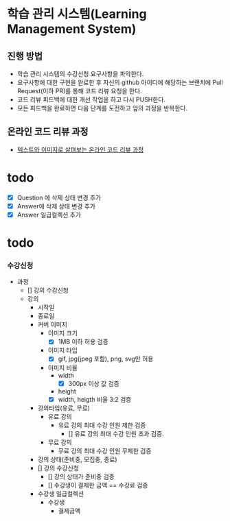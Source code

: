 # 학습 관리 시스템(Learning Management System)
## 진행 방법
* 학습 관리 시스템의 수강신청 요구사항을 파악한다.
* 요구사항에 대한 구현을 완료한 후 자신의 github 아이디에 해당하는 브랜치에 Pull Request(이하 PR)를 통해 코드 리뷰 요청을 한다.
* 코드 리뷰 피드백에 대한 개선 작업을 하고 다시 PUSH한다.
* 모든 피드백을 완료하면 다음 단계를 도전하고 앞의 과정을 반복한다.

## 온라인 코드 리뷰 과정
* [텍스트와 이미지로 살펴보는 온라인 코드 리뷰 과정](https://github.com/next-step/nextstep-docs/tree/master/codereview)

# todo
- [x] Question 에 삭제 상태 변경 추가
- [x] Answer에 삭제 상태 변경 추가
- [x] Answer 일급컬렉션 추가

# todo
### 수강신청
- 과정
  - [] 강의 수강신청 
  - 강의
    - 시작일
    - 종료일
    - 커버 이미지
      - 이미지 크기
        - [X] 1MB 이하 허용 검증 
      - 이미지 타입
        - [X] gif, jpg(jpeg 포함), png, svg만 허용
      - 이미지 비율
        - width
          - [X] 300px 이상 값 검증
        - height
        - [X] width, heigth 비율 3:2 검증
    - 강의타입(유료, 무료)
      - 유료 강의
        - 유료 강의 최대 수강 인원 제한 검증
          - [] 유료 강의 최대 수강 인원 초과 검증.
      - 무료 강의
        - 무료 강의 최대 수강 인원 무제한 검증
    - 강의 상태(준비중, 모집중, 종료)
    - [] 강의 수강신청
      - [] 강의 상태가 준비중 검증
      - [] 수강생이 결제한 금액 == 수강료 검증
    - 수강생 일급컬렉션
      - 수강생
        - 결제금액
